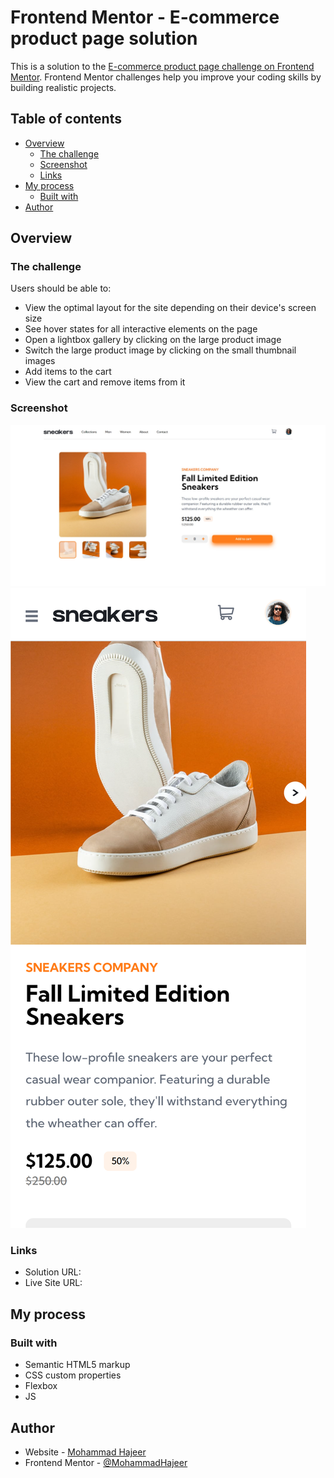 # Frontend Mentor - E-commerce product page solution

This is a solution to the [E-commerce product page challenge on Frontend Mentor](https://www.frontendmentor.io/challenges/ecommerce-product-page-UPsZ9MJp6). Frontend Mentor challenges help you improve your coding skills by building realistic projects.

## Table of contents

- [Overview](#overview)
  - [The challenge](#the-challenge)
  - [Screenshot](#screenshot)
  - [Links](#links)
- [My process](#my-process)
  - [Built with](#built-with)
- [Author](#author)

## Overview

### The challenge

Users should be able to:

- View the optimal layout for the site depending on their device's screen size
- See hover states for all interactive elements on the page
- Open a lightbox gallery by clicking on the large product image
- Switch the large product image by clicking on the small thumbnail images
- Add items to the cart
- View the cart and remove items from it

### Screenshot

![Desktop](./screenshots/Desktop-Version.jpeg)
![Mobile](./screenshots/Mobile-Version.png)

### Links

- Solution URL: [](https://github.com/MohammadHajeer/Frontend-Mentor-E-commerce-product-page)
- Live Site URL: [](https://mohammadHajeer.github.io/Frontend-Mentor-E-commerce-product-page)

## My process

### Built with

- Semantic HTML5 markup
- CSS custom properties
- Flexbox
- JS

## Author

- Website - [Mohammad Hajeer](https://mohammadhajeer.github.io/Portfolio)
- Frontend Mentor - [@MohammadHajeer](https://www.frontendmentor.io/profile/MohammadHajeer)
